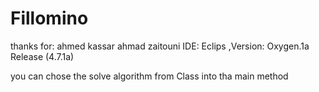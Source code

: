 # Fillomino
thanks for:
ahmed kassar
ahmad zaitouni
IDE: Eclips ,Version: Oxygen.1a Release (4.7.1a) 

you can chose the solve algorithm from <Fillomino> Class into tha main method 
